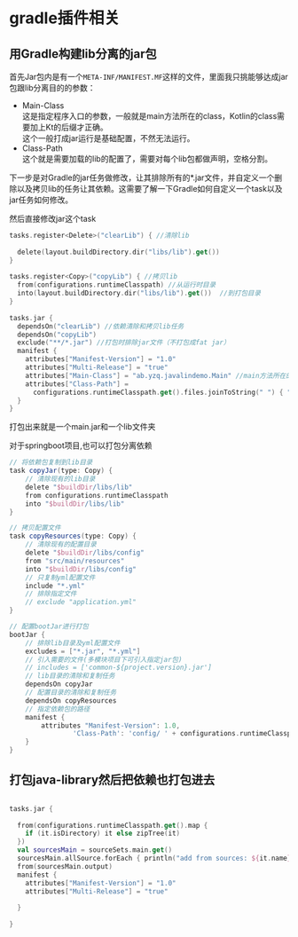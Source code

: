 # gradle插件相关


## 用Gradle构建lib分离的jar包

首先Jar包内是有一个`META-INF/MANIFEST.MF`这样的文件，里面我只挑能够达成jar包跟lib分离目的的参数：

- Main-Class  
    这是指定程序入口的参数，一般就是main方法所在的class，Kotlin的class需要加上Kt的后缀才正确。  
    这个一般打成jar运行是基础配置，不然无法运行。
- Class-Path  
    这个就是需要加载的lib的配置了，需要对每个lib包都做声明，空格分割。

下一步是对Gradle的jar任务做修改，让其排除所有的*.jar文件，并自定义一个删除以及拷贝lib的任务让其依赖。这需要了解一下Gradle如何自定义一个task以及jar任务如何修改。

 然后直接修改jar这个task
```kotlin
tasks.register<Delete>("clearLib") { //清除lib  
  
  delete(layout.buildDirectory.dir("libs/lib").get())  
}  
  
tasks.register<Copy>("copyLib") { //拷贝lib  
  from(configurations.runtimeClasspath) //从运行时目录  
  into(layout.buildDirectory.dir("libs/lib").get())  //到打包目录  
}
  
tasks.jar {  
  dependsOn("clearLib") //依赖清除和拷贝lib任务  
  dependsOn("copyLib")  
  exclude("**/*.jar") //打包时排除jar文件（不打包成fat jar）  
  manifest {  
    attributes["Manifest-Version"] = "1.0"  
    attributes["Multi-Release"] = "true"  
    attributes["Main-Class"] = "ab.yzq.javalindemo.Main" //main方法所在的class，我这个例子是用的Kotlin所以带有Kt后缀  
    attributes["Class-Path"] =  
      configurations.runtimeClasspath.get().files.joinToString(" ") { "lib/${it.name}" }  //构建出 lib/包名 的字符串并用空格分隔  
  }  
}
```

打包出来就是一个main.jar和一个lib文件夹

对于springboot项目,也可以打包分离依赖


```groovy
// 将依赖包复制到lib目录
task copyJar(type: Copy) {
    // 清除现有的lib目录
    delete "$buildDir/libs/lib"
    from configurations.runtimeClasspath
    into "$buildDir/libs/lib"
}

// 拷贝配置文件
task copyResources(type: Copy) {
    // 清除现有的配置目录
    delete "$buildDir/libs/config"
    from "src/main/resources"
    into "$buildDir/libs/config"
    // 只复制yml配置文件
    include "*.yml"
    // 排除指定文件
    // exclude "application.yml"
}

// 配置bootJar进行打包
bootJar {
    // 排除lib目录及yml配置文件
    excludes = ["*.jar", "*.yml"]
    // 引入需要的文件(多模块项目下可引入指定jar包)
    // includes = ['common-${project.version}.jar']
    // lib目录的清除和复制任务
    dependsOn copyJar
    // 配置目录的清除和复制任务
    dependsOn copyResources
    // 指定依赖包的路径
    manifest {
        attributes "Manifest-Version": 1.0,
                'Class-Path': 'config/ ' + configurations.runtimeClasspath.files.collect { "lib/$it.name" }.join(' ')
    }
}
```


## 打包java-library然后把依赖也打包进去


```kotlin

tasks.jar {  
   
  from(configurations.runtimeClasspath.get().map {  
    if (it.isDirectory) it else zipTree(it)  
  })  
  val sourcesMain = sourceSets.main.get()  
  sourcesMain.allSource.forEach { println("add from sources: ${it.name}") }  
  from(sourcesMain.output)  
  manifest {  
    attributes["Manifest-Version"] = "1.0"  
    attributes["Multi-Release"] = "true"  
  
  }  
  
}
```
